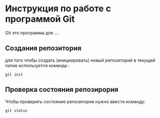 # Инструкция по работе с  программой Git 

Git это программа для ....

## Создания репозитория

для того чтобы создать (инициировать) новый репозиторий в текущей папке используется команда :
 
  ``` 
  git init
  ```

## Проверка состояния репозирория

Чтобы проверить состояние репозитория нужно ввести команду:

```
git status
```

